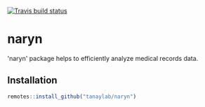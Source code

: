 <!-- badges: start -->
[![Travis build status](https://travis-ci.com/tanaylab/naryn.svg?branch=master)](https://travis-ci.org/tanaylab/naryn) <!-- badges: end -->

naryn
=====

'naryn' package helps to efficiently analyze medical records data.

Installation
------------

``` r
remotes::install_github("tanaylab/naryn")
```

